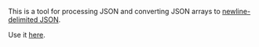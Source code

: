 This is a tool for processing JSON and converting JSON arrays to [newline-delimited JSON](http://ndjson.org). 


Use it [here](https://ndjson-mcskyhcxcq-uc.a.run.app). 

